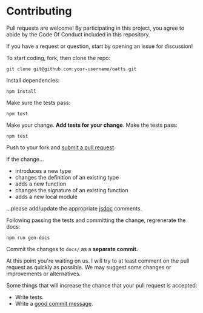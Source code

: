 # Contributing

Pull requests are welcome! By participating in this project, you
agree to abide by the Code Of Conduct included in this repository.

If you have a request or question, start by opening an issue for discussion!

To start coding, fork, then clone the repo:

    git clone git@github.com:your-username/oatts.git

Install dependencies:

    npm install

Make sure the tests pass:

    npm test

Make your change. **Add tests for your change**. Make the tests pass:

    npm test

Push to your fork and [submit a pull request][pr].

[pr]: https://github.com/noahdietz/oatts/compare/

If the change...

* introduces a new type
* changes the definition of an existing type
* adds a new function
* changes the signature of an existing function 
* adds a new local module

...please add/update the appropriate [jsdoc] comments.

[jsdoc]: http://usejsdoc.org/

Following passing the tests and committing the change, regrenerate the docs:

    npm run gen-docs

Commit the changes to `docs/` as a **separate commit.**

At this point you're waiting on us. I will try to at least comment on the pull request as quickly as possible.
We may suggest some changes or improvements or alternatives.

Some things that will increase the chance that your pull request is accepted:

* Write tests.
* Write a [good commit message][commit].

[commit]: https://github.com/erlang/otp/wiki/Writing-good-commit-messages